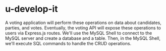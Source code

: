 # u-develop-it
A voting application will perform these operations on data about candidates, parties, and votes. Eventually, the voting API will expose these operations to users via Express.js routes. We'll use the MySQL Shell to connect to the MySQL server and create a database and a table. Then, in the MySQL Shell, we'll execute SQL commands to handle the CRUD operations.
